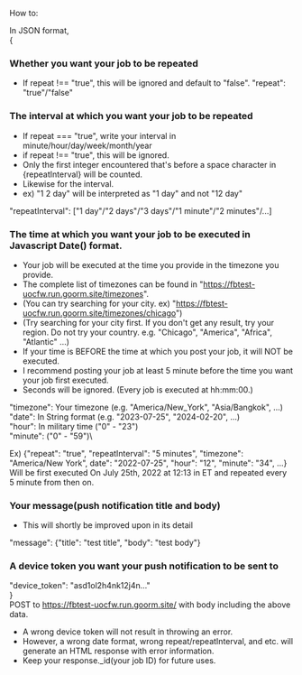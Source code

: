 How to:

In JSON format, \
{
  ### Whether you want your job to be repeated
  * If repeat !== "true", this will be ignored and default to "false".
  "repeat": "true"/"false"
  
  ### The interval at which you want your job to be repeated
  * If repeat === "true", write your interval in minute/hour/day/week/month/year
  * if repeat !== "true", this will be ignored.
  * Only the first integer encountered that's before a space character in {repeatInterval} will be counted.
  * Likewise for the interval.
  * ex) "1 2 day" will be interpreted as "1 day" and not "12 day"
  
  "repeatInterval": ["1 day"/"2 days"/"3 days"/"1 minute"/"2 minutes"/...]
  
  ### The time at which you want your job to be executed in Javascript Date() format.
  * Your job will be executed at the time you provide in the timezone you provide.
  * The complete list of timezones can be found in "https://fbtest-uocfw.run.goorm.site/timezones".
  * (You can try searching for your city. ex) "https://fbtest-uocfw.run.goorm.site/timezones/chicago")
  * (Try searching for your city first. If you don't get any result, try your region. Do not try your country. e.g. "Chicago", "America", "Africa", "Atlantic" ...)
  * If your time is BEFORE the time at which you post your job, it will NOT be executed.
  * I recommend posting your job at least 5 minute before the time you want your job first executed.
  * Seconds will be ignored. (Every job is executed at hh:mm:00.)
  
  "timezone": Your timezone (e.g. "America/New_York", "Asia/Bangkok", ...)\
  "date": In String format (e.g. "2023-07-25", "2024-02-20", ...)\
  "hour": In military time ("0" - "23")\
  "minute": ("0" - "59")\

  
  Ex) {"repeat": "true", "repeatInterval": "5 minutes", "timezone": "America/New York", date": "2022-07-25", "hour": "12", "minute": "34", ...}
  Will be first executed On July 25th, 2022 at 12:13 in ET and repeated every 5 minute from then on.
  
  ### Your message(push notification title and body)
  
  * This will shortly be improved upon in its detail
  
  "message": {"title": "test title", "body": "test body"}
  
  ### A device token you want your push notification to be sent to
  "device_token": "asd1ol2h4nk12j4n..."\
  }\
  POST to https://fbtest-uocfw.run.goorm.site/ with body including the above data.
  
  * A wrong device token will not result in throwing an error.
  * However, a wrong date format, wrong repeat/repeatInterval, and etc. will generate an HTML response with error information.
  * Keep your response._id(your job ID) for future uses.
